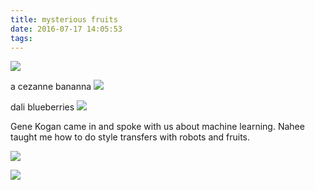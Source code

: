 ```yaml
---
title: mysterious fruits
date: 2016-07-17 14:05:53
tags:
---
```

<a href="http://i.imgur.com/9JjYWVX.png"><img src="http://i.imgur.com/9JjYWVX.png"  /></a>

a cezanne bananna
<a href="http://i.imgur.com/KMeM3t0.jpg"><img src="http://i.imgur.com/KMeM3t0.jpg" /></a>

dali blueberries
<a href="http://i.imgur.com/Aqf4DB7.jpg"><img src="http://i.imgur.com/Aqf4DB7.jpg" /></a>

Gene Kogan came in and spoke with us about machine learning.  Nahee taught me how to do style transfers with robots and fruits.

<a href="http://i.imgur.com/WMF3mtt.jpg"><img src="http://i.imgur.com/WMF3mtt.jpg" /></a>

<a href="http://i.imgur.com/skOedz3.jpg"><img src="http://i.imgur.com/skOedz3.jpg" /></a>


